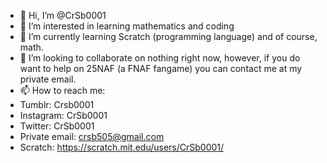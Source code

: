 - 👋 Hi, I’m @CrSb0001
- 👀 I’m interested in learning mathematics and coding
- 🌱 I’m currently learning Scratch (programming language) and of course, math.
- 💞️ I’m looking to collaborate on nothing right now, however, if you do want to help on 25NAF (a FNAF fangame) you can contact me at my private email.
- 📫 How to reach me:
- Tumblr: Crsb0001
- Instagram: CrSb0001
- Twitter: CrSb0001
- Private email: crsb505@gmail.com
- Scratch: https://scratch.mit.edu/users/CrSb0001/



<!---
CrSb0001/CrSb0001 is a ✨ special ✨ repository because its `README.md` (this file) appears on your GitHub profile.
You can click the Preview link to take a look at your changes.
--->

